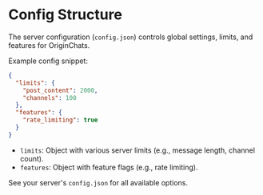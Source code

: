 # Config Structure

The server configuration (`config.json`) controls global settings, limits, and features for OriginChats.

Example config snippet:

```json
{
  "limits": {
    "post_content": 2000,
    "channels": 100
  },
  "features": {
    "rate_limiting": true
  }
}
```

- `limits`: Object with various server limits (e.g., message length, channel count).
- `features`: Object with feature flags (e.g., rate limiting).

See your server's `config.json` for all available options.
